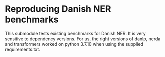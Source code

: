 # Reproducing Danish NER benchmarks

This submodule tests existing benchmarks for Danish NER.
It is very sensitive to dependency versions.
For us, the right versions of danlp, nerda and transformers worked on python 3.7.10 when using the supplied requirements.txt.

